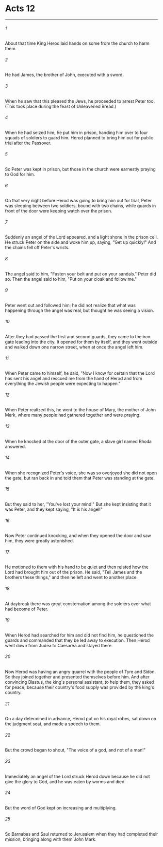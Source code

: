 # Acts 12
***



###### 1 
About that time King Herod laid hands on some from the church to harm them. 

###### 2 
He had James, the brother of John, executed with a sword. 

###### 3 
When he saw that this pleased the Jews, he proceeded to arrest Peter too. (This took place during the feast of Unleavened Bread.) 

###### 4 
When he had seized him, he put him in prison, handing him over to four squads of soldiers to guard him. Herod planned to bring him out for public trial after the Passover. 

###### 5 
So Peter was kept in prison, but those in the church were earnestly praying to God for him. 

###### 6 
On that very night before Herod was going to bring him out for trial, Peter was sleeping between two soldiers, bound with two chains, while guards in front of the door were keeping watch over the prison. 

###### 7 
Suddenly an angel of the Lord appeared, and a light shone in the prison cell. He struck Peter on the side and woke him up, saying, "Get up quickly!" And the chains fell off Peter's wrists. 

###### 8 
The angel said to him, "Fasten your belt and put on your sandals." Peter did so. Then the angel said to him, "Put on your cloak and follow me." 

###### 9 
Peter went out and followed him; he did not realize that what was happening through the angel was real, but thought he was seeing a vision. 

###### 10 
After they had passed the first and second guards, they came to the iron gate leading into the city. It opened for them by itself, and they went outside and walked down one narrow street, when at once the angel left him. 

###### 11 
When Peter came to himself, he said, "Now I know for certain that the Lord has sent his angel and rescued me from the hand of Herod and from everything the Jewish people were expecting to happen." 

###### 12 
When Peter realized this, he went to the house of Mary, the mother of John Mark, where many people had gathered together and were praying. 

###### 13 
When he knocked at the door of the outer gate, a slave girl named Rhoda answered. 

###### 14 
When she recognized Peter's voice, she was so overjoyed she did not open the gate, but ran back in and told them that Peter was standing at the gate. 

###### 15 
But they said to her, "You've lost your mind!" But she kept insisting that it was Peter, and they kept saying, "It is his angel!" 

###### 16 
Now Peter continued knocking, and when they opened the door and saw him, they were greatly astonished. 

###### 17 
He motioned to them with his hand to be quiet and then related how the Lord had brought him out of the prison. He said, "Tell James and the brothers these things," and then he left and went to another place. 

###### 18 
At daybreak there was great consternation among the soldiers over what had become of Peter. 

###### 19 
When Herod had searched for him and did not find him, he questioned the guards and commanded that they be led away to execution. Then Herod went down from Judea to Caesarea and stayed there. 

###### 20 
Now Herod was having an angry quarrel with the people of Tyre and Sidon. So they joined together and presented themselves before him. And after convincing Blastus, the king's personal assistant, to help them, they asked for peace, because their country's food supply was provided by the king's country. 

###### 21 
On a day determined in advance, Herod put on his royal robes, sat down on the judgment seat, and made a speech to them. 

###### 22 
But the crowd began to shout, "The voice of a god, and not of a man!" 

###### 23 
Immediately an angel of the Lord struck Herod down because he did not give the glory to God, and he was eaten by worms and died. 

###### 24 
But the word of God kept on increasing and multiplying. 

###### 25 
So Barnabas and Saul returned to Jerusalem when they had completed their mission, bringing along with them John Mark.
